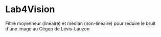 # Lab4Vision
Filtre moyenneur (linéaire) et médian (non-linéaire) pour réduire le bruit d'une image au Cégep de Lévis-Lauzon

